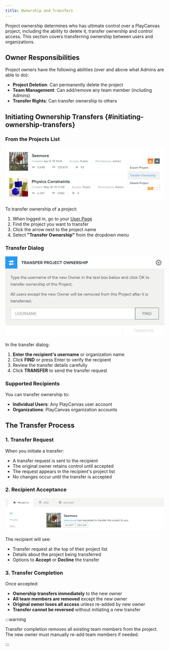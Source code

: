 ```yaml
---
title: Ownership and Transfers
---
```


Project ownership determines who has ultimate control over a PlayCanvas project, including the ability to delete it, transfer ownership and control access. This section covers transferring ownership between users and organizations.

## Owner Responsibilities

Project owners have the following abilities (over and above what Admins are able to do):

- **Project Deletion**: Can permanently delete the project
- **Team Management**: Can add/remove any team member (including Admins)
- **Transfer Rights**: Can transfer ownership to others

## Initiating Ownership Transfers {#initiating-ownership-transfers}

### From the Projects List

![Transfer Ownership Menu](/img/user-manual/editor/projects/transfer-ownership.png)

To transfer ownership of a project:

1. When logged in, go to your [User Page](https://playcanvas.com/)
2. Find the project you want to transfer
3. Click the arrow next to the project name
4. Select **"Transfer Ownership"** from the dropdown menu

### Transfer Dialog

![Transfer Ownership Dialog](/img/user-manual/editor/projects/transfer-ownership-dialog.png)

In the transfer dialog:

1. **Enter the recipient's username** or organization name
2. Click **FIND** or press Enter to verify the recipient
3. Review the transfer details carefully
4. Click **TRANSFER** to send the transfer request

### Supported Recipients

You can transfer ownership to:

- **Individual Users**: Any PlayCanvas user account
- **Organizations**: PlayCanvas organization accounts

## The Transfer Process

### 1. Transfer Request

When you initiate a transfer:

- A transfer request is sent to the recipient
- The original owner retains control until accepted
- The request appears in the recipient's project list
- No changes occur until the transfer is accepted

### 2. Recipient Acceptance

![Transfer Ownership Accept](/img/user-manual/editor/projects/accept-transfer.png)

The recipient will see:

- Transfer request at the top of their project list
- Details about the project being transferred
- Options to **Accept** or **Decline** the transfer

### 3. Transfer Completion

Once accepted:

- **Ownership transfers immediately** to the new owner
- **All team members are removed** except the new owner
- **Original owner loses all access** unless re-added by new owner
- **Transfer cannot be reversed** without initiating a new transfer

:::warning

Transfer completion removes all existing team members from the project. The new owner must manually re-add team members if needed.

:::
